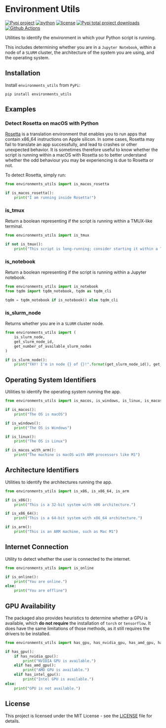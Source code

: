 # Environment Utils

[![Pypi project](https://badge.fury.io/py/environments-utils.svg)](https://badge.fury.io/py/environments-utils)
[![python](https://img.shields.io/pypi/pyversions/environments-utils)](https://pypi.org/project/environments-utils/)
[![license](https://img.shields.io/pypi/l/environments-utils)](https://pypi.org/project/environments-utils/)
[![Pypi total project downloads](https://pepy.tech/badge/environments-utils)](https://pepy.tech/badge/environments-utils)
[![Github Actions](https://github.com/LucaCappelletti94/environments-utils/actions/workflows/python.yml/badge.svg)](https://github.com/LucaCappelletti94/environments-utils/actions/)

Utilities to identify the environment in which your Python script is running.

This includes determining whether you are in a `Jupyter Notebook`, within a node of a `SLURM` cluster, the architecture of the system you are using, and the operating system.

## Installation

Install `environments_utils` from `PyPi`:

```shell
pip install environments_utils
```

## Examples

### Detect Rosetta on macOS with Python

[Rosetta](https://developer.apple.com/documentation/apple_silicon/about_the_rosetta_translation_environment) is a translation environment that enables you to run apps that contain x86_64 instructions on Apple silicon. In some cases, Rosetta may fail to translate an app successfully, and lead to crashes or other unexpected behavior. It is sometimes therefore useful to know whether the script is running within a macOS with Rosetta so to better understand whether the odd behaviour you may be experiencing is due to Rosetta or not.

To detect Rosetta, simply run:

```python
from environments_utils import is_macos_rosetta

if is_macos_rosetta():
    print("I am running inside Rosetta!")
```

### is_tmux

Return a boolean representing if the script is running within a TMUX-like terminal.

```python
from environments_utils import is_tmux

if not is_tmux():
    print("This script is long-running; consider starting it within a TMUX-like terminal.")
```

### is_notebook

Return a boolean representing if the script is running within a Jupyter notebook.

```python
from environments_utils import is_notebook
from tqdm import tqdm_notebook, tqdm as tqdm_cli

tqdm = tqdm_notebook if is_notebook() else tqdm_cli
```

### is_slurm_node

Returns whether you are in a `SLURM` cluster node.

```python
from environments_utils import (
    is_slurm_node,
    get_slurm_node_id,
    get_number_of_available_slurm_nodes
)

if is_slurm_node():
    print("YAY! I'm in node {} of {}!".format(get_slurm_node_id(), get_number_of_available_slurm_nodes()))
```

## Operating System Identifiers

Utilities to identify the operating system running the app.

```python
from environments_utils import is_macos, is_windows, is_linux, is_macos_with_arm

if is_macos():
    print("The OS is macOS")

if is_windows():
    print("The OS is Windows")

if is_linux():
    print("The OS is Linux")

if is_macos_with_arm():
    print("The machine is macOS with ARM processors like M1")
```

## Architecture Identifiers

Utilities to identify the architectures running the app.

```python
from environments_utils import is_x86, is_x86_64, is_arm

if is_x86():
    print("This is a 32-bit system with x86 architecture.")

if is_x86_64():
    print("This is a 64-bit system with x86_64 architecture.")

if is_arm():
    print("This is an ARM machine, such as Mac M1")
```

## Internet Connection

Utility to detect whether the user is connected to the internet.

```python
from environments_utils import is_online

if is_online():
    print("You are online.")
else:
    print("You are offline")
```

## GPU Availability

The packaged also provides heuristics to determine whether a GPU is available, which **do not require** the installation of `torch` or `tensorflow`. It does have the same limitations of those methods, as it still requires the drivers to be installed.

```python
from environments_utils import has_gpu, has_nvidia_gpu, has_amd_gpu, has_intel_gpu

if has_gpu():
    if has_nvidia_gpu():
        print("NVIDIA GPU is available.")
    elif has_amd_gpu():
        print("AMD GPU is available.")
    elif has_intel_gpu():
        print("Intel GPU is available.")
else:
    print("GPU is not available.")
```

## License

This project is licensed under the MIT License - see the [LICENSE](LICENSE) file for details.
